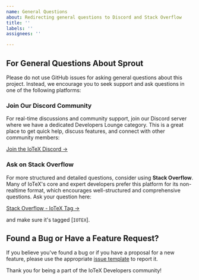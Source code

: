 ```yaml
---
name: General Questions
about: Redirecting general questions to Discord and Stack Overflow
title: ''
labels: ''
assignees: ''

---
```


## For General Questions About Sprout

Please do not use GitHub issues for asking general questions about this project. Instead, we encourage you to seek support and ask questions in one of the following platforms:

### Join Our Discord Community

For real-time discussions and community support, join our Discord server where we have a dedicated
Developers Lounge category. This is a great place to get quick help, discuss features, and connect with other community members:

[Join the IoTeX Discord →](https://iotex.io/devdiscord)

### Ask on Stack Overflow

For more structured and detailed questions, consider using **Stack Overflow**. Many of IoTeX's core and expert developers prefer this platform for its non-realtime format, which encourages well-structured and comprehensive questions. Ask your question here: 

[Stack Overflow - IoTeX Tag →](https://stackoverflow.com/questions/tagged/iotex)

and make sure it's tagged [`IOTEX`].

## Found a Bug or Have a Feature Request?

If you believe you've found a bug or if you have a proposal for a new feature, please use the appropriate [issue template](https://github.com/iotexproject/w3bstream/issues) to report it.

Thank you for being a part of the IoTeX Developers community!
